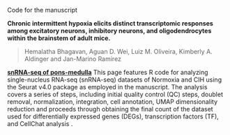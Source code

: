 Code for the manuscript

**Chronic intermittent hypoxia elicits distinct transcriptomic responses among excitatory neurons, inhibitory neurons, and oligodendrocytes within the brainstem of adult mice.**

>Hemalatha Bhagavan, Aguan D. Wei, Luiz M. Oliveira, Kimberly A. Aldinger and Jan-Marino Ramirez

<ins>**snRNA-seq of pons-medulla**</ins>
This page features R code for analyzing single-nucleus RNA-seq (snRNA-seq) datasets of Normoxia and CIH using the Seurat v4.0 package as employed in the manuscript. The analysis covers a series of steps, including initial quality control (QC) steps, doublet removal, normalization, integration, cell annotation, UMAP dimensionality reduction and proceeds through obtaining the final count of the dataset used for differentially expressed genes (DEGs), transcription factors (TF), and CellChat analysis .

